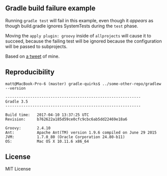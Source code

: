 ## Gradle build failure example

Running `gradle test` will fail in this example,
even though it _appears_ as though build.gradle ignores SystemTests during the `test` phase.

Moving the `apply plugin: groovy` inside of `allprojects` will cause it to succeed,
because the failing test will be ignored because the configuration will be passed to
subprojects.

Based on [a tweet](https://twitter.com/matthew_dailey1/status/867746998849589250) of mine.

## Reproducibility

```
matt@MacBook-Pro-6 (master) gradle-quirks$ ../some-other-repo/gradlew --version

------------------------------------------------------------
Gradle 3.5
------------------------------------------------------------

Build time:   2017-04-10 13:37:25 UTC
Revision:     b762622a185d59ce0cfc9cbc6ab5dd22469e18a6

Groovy:       2.4.10
Ant:          Apache Ant(TM) version 1.9.6 compiled on June 29 2015
JVM:          1.7.0_80 (Oracle Corporation 24.80-b11)
OS:           Mac OS X 10.11.6 x86_64
```

## License

MIT License
